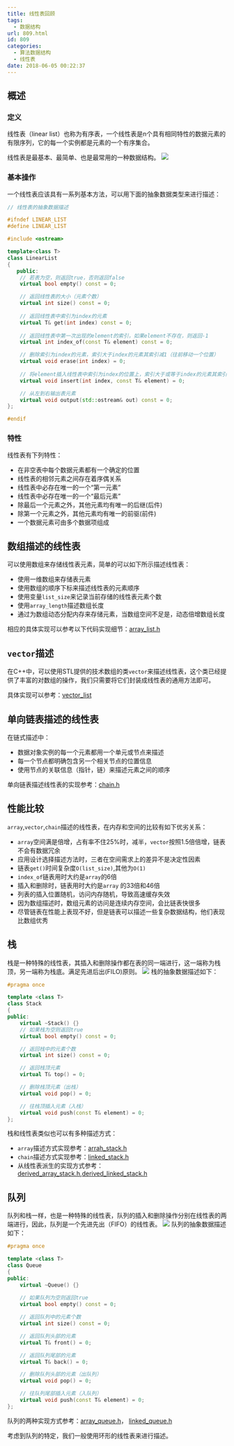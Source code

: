 ```yaml
---
title: 线性表回顾
tags:
  - 数据结构
url: 809.html
id: 809
categories:
  - 算法数据结构
  - 线性表
date: 2018-06-05 00:22:37
---
```


## 概述
### 定义
线性表（linear list）也称为有序表，一个线性表是n个具有相同特性的数据元素的有限序列，它的每一个实例都是元素的一个有序集合。

线性表是最基本、最简单、也是最常用的一种数据结构。
[![](http://uusama.com/wp-content/uploads/2018/06/2018060416204831.jpg)](http://uusama.com/wp-content/uploads/2018/06/2018060416204831.jpg)
### 基本操作
一个线性表应该具有一系列基本方法，可以用下面的抽象数据类型来进行描述：
```cpp
// 线性表的抽象数据描述

#ifndef LINEAR_LIST
#define LINEAR_LIST

#include <ostream>

template<class T>
class LinearList
{
   public:
	// 若表为空，则返回true，否则返回false
    virtual bool empty() const = 0;

	// 返回线性表的大小（元素个数）
    virtual int size() const = 0;
      
	// 返回线性表中索引为index的元素
    virtual T& get(int index) const = 0;
      
	// 返回线性表中第一次出现的element的索引，如果element不存在，则返回-1
    virtual int index_of(const T& element) const = 0;

	// 删除索引为index的元素，索引大于index的元素其索引减1（往前移动一个位置）
    virtual void erase(int index) = 0;
      
	// 将element插入线性表中索引为index的位置上，索引大于或等于index的元素其索引加1（往后移动一个位置）
    virtual void insert(int index, const T& element) = 0;

	// 从左到右输出表元素
    virtual void output(std::ostream& out) const = 0;
};

#endif
```

### 特性
线性表有下列特性：

- 在非空表中每个数据元素都有一个确定的位置
- 线性表的相邻元素之间存在着序偶关系
- 线性表中必存在唯一的一个“第一元素”
- 线性表中必存在唯一的一个“最后元素”
- 除最后一个元素之外，其他元素均有唯一的后继(后件)
- 除第一个元素之外，其他元素均有唯一的前驱(前件)
- 一个数据元素可由多个数据项组成

## 数组描述的线性表
可以使用数组来存储线性表元素，简单的可以如下所示描述线性表：

- 使用一维数组来存储表元素
- 使用数组的顺序下标来描述线性表的元素顺序
- 使用变量`list_size`来记录当前存储的线性表元素个数
- 使用`array_length`描述数组长度
- 通过为数组动态分配内存来存储元素，当数组空间不足是，动态倍增数组长度

相应的具体实现可以参考以下代码实现细节：[array_list.h](https://github.com/youyouzh/DataStructure/blob/master/DataStructure/array_list.h)

## `vector`描述
在C++中，可以使用STL提供的技术数组的类`vector`来描述线性表，这个类已经提供了丰富的对数组的操作，我们只需要将它们封装成线性表的通用方法即可。

具体实现可以参考：[vector_list](https://github.com/youyouzh/DataStructure/blob/master/DataStructure/vector_list.h)

## 单向链表描述的线性表
在链式描述中：

- 数据对象实例的每一个元素都用一个单元或节点来描述
- 每一个节点都明确包含另一个相关节点的位置信息
- 使用节点的关联信息（指针，链）来描述元素之间的顺序

单向链表描述线性表的实现参考：[chain.h](https://github.com/youyouzh/DataStructure/blob/master/DataStructure/chain.h)

## 性能比较
`array`,`vector`,`chain`描述的线性表，在内存和空间的比较有如下优劣关系：

- `array`空间满是倍增，占有率不住25%时，减半，`vector`按照1.5倍倍增，链表不会有数据冗余
- 应用设计选择描述方法时，三者在空间需求上的差异不是决定性因素
- 链表`get()`时间复杂度`O(list_size)`,其他为`O(1)`
- `index_of`链表用时大约是`array`的6倍
- 插入和删除时，链表用时大约是`array`	的33倍和46倍
- 列表的插入位置随机，访问内存随机，导致高速缓存失效
- 因为数组描述时，数组元素的访问是连续内存空间，会比链表快很多
- 尽管链表在性能上表现不好，但是链表可以描述一些复杂数据结构，他们表现比数组优秀

## 栈
栈是一种特殊的线性表，其插入和删除操作都在表的同一端进行，这一端称为栈顶，另一端称为栈底。满足先进后出(FILO)原则。
[![](http://uusama.com/wp-content/uploads/2018/06/20180604162227100.jpg)](http://uusama.com/wp-content/uploads/2018/06/20180604162227100.jpg)
栈的抽象数据描述如下：
```cpp
#pragma once

template <class T>
class Stack
{
public:
	virtual ~Stack() {}
	// 如果栈为空则返回true
	virtual bool empty() const = 0;

	// 返回栈中的元素个数
	virtual int size() const = 0;

	// 返回栈顶元素
	virtual T& top() = 0;

	// 删除栈顶元素（出栈）
	virtual void pop() = 0;

	// 往栈顶插入元素（入栈）
	virtual void push(const T& element) = 0;
};
```
栈和线性表类似也可以有多种描述方式：

- `array`描述方式实现参考：[arrah_stack.h](https://github.com/youyouzh/DataStructure/blob/master/DataStructure/array_stack.h)
- `chain`描述方式实现参考：[linked_stack.h](https://github.com/youyouzh/DataStructure/blob/master/DataStructure/linked_stack.h)
- 从线性表派生的实现方式参考：[derived_array_stack.h](https://github.com/youyouzh/DataStructure/blob/master/DataStructure/derived_array_stack.h),[derived_linked_stack.h](https://github.com/youyouzh/DataStructure/blob/master/DataStructure/derived_linked_stack.h)

## 队列
队列和栈一样，也是一种特殊的线性表，队列的插入和删除操作分别在线性表的两端进行，因此，队列是一个先进先出（FIFO）的线性表。
[![](http://uusama.com/wp-content/uploads/2018/06/2018060416212720.jpg)](http://uusama.com/wp-content/uploads/2018/06/2018060416212720.jpg)
队列的抽象数据描述如下：
```cpp
#pragma once

template <class T>
class Queue
{
public:
	virtual ~Queue() {}
	
	// 如果队列为空则返回true
	virtual bool empty() const = 0;

	// 返回队列中的元素个数
	virtual int size() const = 0;

	// 返回队列头部的元素
	virtual T& front() = 0;

	// 返回队列尾部的元素
	virtual T& back() = 0;

	// 删除队列头部的元素（出队列）
	virtual void pop() = 0;

	// 往队列尾部插入元素（入队列）
	virtual void push(const T& element) = 0;
};
```

队列的两种实现方式参考：[array_queue.h](https://github.com/youyouzh/DataStructure/blob/master/DataStructure/array_queue.h)，  [linked_queue.h](https://github.com/youyouzh/DataStructure/blob/master/DataStructure/linked_queue.h)

考虑到队列的特定，我们一般使用环形的线性表来进行描述。